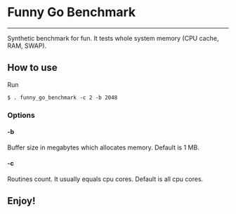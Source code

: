 # Funny Go Benchmark

---

Synthetic benchmark for fun. It tests whole system memory (CPU cache, RAM, SWAP).

## How to use

Run

``$ . funny_go_benchmark -c 2 -b 2048``

### Options

#### -b
Buffer size in megabytes which allocates memory. Default is 1 MB.

#### -c
Routines count. It usually equals cpu cores. Default is all cpu cores.

## Enjoy!